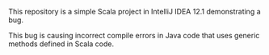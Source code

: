 This repository is a simple Scala project in IntelliJ IDEA 12.1 demonstrating a bug.

This bug is causing incorrect compile errors in Java code that uses generic methods defined in Scala code.
